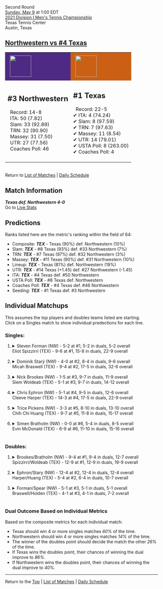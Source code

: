 Second Round[](#top)<a name="top"></a>  
[Sunday, May 9](../../schedule/05-09.md) at 1:00 EDT  
[2021 Division I Men's Tennis Championship](../index.md)  
Texas Tennis Center  
Austin, Texas  
## [Northwestern vs #4 Texas](https://www.ncaa.com/game/5833409)  

<table><tr style="background-color: #d9d9d9 !important"><td style="background-color: #4E2A84 !important"><img src="https://www.ncaa.com/sites/default/files/images/logos/schools/n/northwestern.70.png" width="70" height="70" style="padding: 8px;" /></td><td style="background-color: #CB6015 !important"><img src="https://www.ncaa.com/sites/default/files/images/logos/schools/t/texas.70.png" width="70" height="70" style="padding: 8px;" /></td></tr><tr>
<td>  

<h2>#3 Northwestern</h2>  
&nbsp; Record: 14-8<br>  
&nbsp; ITA: 50 (7.82)<br>  
&nbsp; Slam: 33 (92.89)<br>  
&nbsp; TRN: 32 (90.90)<br>  
&nbsp; Massey: 31 (7.50)<br>  
&nbsp; UTR: 27 (77.56)<br>  
&nbsp; Coaches Poll: 46<br>  
<br>  

</td>
<td>  

<h2>#1 Texas</h2>  
&nbsp; Record: 22-5<br>  
&#10004; ITA: 4 (74.24)<br>  
&#10004; Slam: 8 (97.59)<br>  
&#10004; TRN: 7 (97.63)<br>  
&#10004; Massey: 11 (8.54)<br>  
&#10004; UTR: 14 (79.01)<br>  
&#10004; USTA Poll: 8 (263.00)<br>  
&#10004; Coaches Poll: 4<br>  
<br>  

</td>
</tr></table>  


<br>Return to [List of Matches](../index.md) &#124; [Daily Schedule](../../schedule/05-09.md)

## Match Information  
***Texas def. Northwestern 4-0***  
Go to [Live Stats](http://sidearmstats.com/texas/mtennis/xlive.htm)  

## Predictions  

Ranks listed here are the metric's ranking within the field of 64:  
- Composite: ***TEX*** - Texas (90%) def. Northwestern (10%)  
- Slam: ***TEX*** - #8 Texas (93%) def. #33 Northwestern (7%)  
- TRN: ***TEX*** - #7 Texas (97%) def. #32 Northwestern (3%)  
- Massey: ***TEX*** - #11 Texas (90%) def. #31 Northwestern (10%)  
- Lineup: ***TEX*** - Texas (81%) def. Northwestern (19%)  
- UTR: ***TEX*** - #14 Texas (+1.45) def. #27 Northwestern (-1.45)  
- ITA: ***TEX*** - #4 Texas def. #50 Northwestern  
- USTA Poll: ***TEX*** - #8 Texas def. Northwestern  
- Coaches Poll: ***TEX*** - #4 Texas def. #46 Northwestern  
- Seeding: ***TEX*** - #1 Texas def. #3 Northwestern  

## Individual Matchups  
This assumes the top players and doubles teams listed are starting.  
Click on a Singles match to show individual predections for each line.  

### Singles:  

<ol>
<li><details>
<summary markdown="span">Steven Forman (NW) - 5-2 at #1, 5-2 in duals, 5-2 overall<br>Eliot Spizzirri (TEX) - 9-6 at #1, 15-8 in duals, 22-9 overall</summary>
<h4>Predictions</h4><ul>
<li>Composite: <b><i>TEX</i></b> - Spizzirri (54%) def. Forman (46%)</li>  
<li>Slam: <b><i>NW</i></b> - Forman (51%) def. Spizzirri (49%)</li>  
<li>TRN: <b><i>NW</i></b> - Forman (57%) def. Spizzirri (43%)</li>  
<li>Massey: <b><i>TEX</i></b> - Spizzirri (59%) def. Forman (41%)</li>  
<li>UTR: <b><i>TEX</i></b> - Spizzirri (67%) def. Forman (33%)</li>  
<li>ITA: <b><i>TEX</i></b> - Spizzirri (28.17) def. Forman (2.23)</li>  
</ul>
</details>&nbsp;</li>
<li><details>
<summary markdown="span">Dominik Starý (NW) - 4-0 at #2, 8-4 in duals, 9-6 overall<br>Micah Braswell (TEX) - 9-4 at #2, 17-5 in duals, 32-6 overall</summary>
<h4>Predictions</h4><ul>
<li>Composite: <b><i>TEX</i></b> - Braswell (72%) def. Starý (28%)</li>  
<li>Slam: <b><i>TEX</i></b> - Braswell (57%) def. Starý (43%)</li>  
<li>TRN: <b><i>TEX</i></b> - Braswell (78%) def. Starý (22%)</li>  
<li>Massey: <b><i>TEX</i></b> - Braswell (67%) def. Starý (33%)</li>  
<li>UTR: <b><i>TEX</i></b> - Braswell (87%) def. Starý (13%)</li>  
<li>ITA: <b><i>TEX</i></b> - Braswell (20.88) def. Starý (2.05)</li>  
</ul>
</details>&nbsp;</li>
<li><details>
<summary markdown="span">Nick Brookes (NW) - 1-5 at #3, 9-7 in duals, 11-9 overall<br>Siem Woldeab (TEX) - 5-1 at #3, 9-7 in duals, 14-12 overall</summary>
<h4>Predictions</h4><ul>
<li>Composite: <b><i>TEX</i></b> - Woldeab (75%) def. Brookes (25%)</li>  
<li>Slam: <b><i>TEX</i></b> - Woldeab (74%) def. Brookes (26%)</li>  
<li>TRN: <b><i>TEX</i></b> - Woldeab (81%) def. Brookes (19%)</li>  
<li>Massey: <b><i>TEX</i></b> - Woldeab (72%) def. Brookes (28%)</li>  
<li>UTR: <b><i>TEX</i></b> - Woldeab (74%) def. Brookes (26%)</li>  
<li>ITA: <b><i>TEX</i></b> - Woldeab (9.31) def. Brookes (1.58)</li>  
</ul>
</details>&nbsp;</li>
<li><details>
<summary markdown="span">Chris Ephron (NW) - 5-1 at #4, 9-5 in duals, 12-6 overall<br>Cleeve Harper (TEX) - 14-3 at #4, 17-5 in duals, 22-9 overall</summary>
<h4>Predictions</h4><ul>
<li>Composite: <b><i>TEX</i></b> - Harper (75%) def. Ephron (25%)</li>  
<li>Slam: <b><i>TEX</i></b> - Harper (62%) def. Ephron (38%)</li>  
<li>TRN: <b><i>TEX</i></b> - Harper (81%) def. Ephron (19%)</li>  
<li>Massey: <b><i>TEX</i></b> - Harper (76%) def. Ephron (24%)</li>  
<li>UTR: <b><i>TEX</i></b> - Harper (82%) def. Ephron (18%)</li>  
<li>ITA: <b><i>TEX</i></b> - Harper (5.83) def. Ephron (2.01)</li>  
</ul>
</details>&nbsp;</li>
<li><details>
<summary markdown="span">Trice Pickens (NW) - 3-3 at #5, 8-10 in duals, 13-10 overall<br>Chih Chi Huang (TEX) - 9-7 at #5, 11-8 in duals, 15-17 overall</summary>
<h4>Predictions</h4><ul>
<li>Composite: <b><i>TEX</i></b> - Huang (58%) def. Pickens (42%)</li>  
<li>Slam: <b><i>NW</i></b> - Pickens (60%) def. Huang (40%)</li>  
<li>TRN: <b><i>TEX</i></b> - Huang (50%) def. Pickens (50%)</li>  
<li>Massey: <b><i>TEX</i></b> - Huang (66%) def. Pickens (34%)</li>  
<li>UTR: <b><i>TEX</i></b> - Huang (77%) def. Pickens (23%)</li>  
<li>ITA: <b><i>TEX</i></b> - # Huang def. Pickens (1.58)</li>  
</ul>
</details>&nbsp;</li>
<li><details>
<summary markdown="span">Simen Bratholm (NW) - 0-0 at #6, 5-4 in duals, 8-5 overall<br>Evin McDonald (TEX) - 6-9 at #6, 11-10 in duals, 15-16 overall</summary>
<h4>Predictions</h4><ul>
<li>Composite: <b><i>NW</i></b> - Bratholm (61%) def. McDonald (39%)</li>  
<li>Slam: <b><i>NW</i></b> - Bratholm (67%) def. McDonald (33%)</li>  
<li>TRN: <b><i>NW</i></b> - Bratholm (67%) def. McDonald (33%)</li>  
<li>Massey: <b><i>NW</i></b> - Bratholm (64%) def. McDonald (36%)</li>  
<li>UTR: <b><i>TEX</i></b> - McDonald (55%) def. Bratholm (45%)</li>  
<li>ITA: <b><i>TEX</i></b> - # McDonald def. Bratholm (2.06)</li>  
</ul>
</details>&nbsp;</li>
</ol>

### Doubles:  

<ol>
<li><details>
<summary markdown="span">Brookes/Bratholm (NW) - 9-4 at #1, 9-4 in duals, 12-7 overall<br>Spizzirri/Woldeab (TEX) - 12-9 at #1, 12-9 in duals, 19-9 overall</summary>
<br>Sorry, we don't have any metrics for this match
</details>&nbsp;</li>
<li><details>
<summary markdown="span">Ephron/Stary (NW) - 12-4 at #2, 12-4 in duals, 12-4 overall<br>Harper/Huang (TEX) - 5-4 at #2, 6-4 in duals, 10-7 overall</summary>
<br>Sorry, we don't have any metrics for this match
</details>&nbsp;</li>
<li><details>
<summary markdown="span">Forman/Spear (NW) - 5-1 at #3, 5-1 in duals, 5-1 overall<br>Braswell/Holden (TEX) - 4-1 at #3, 4-1 in duals, 7-2 overall</summary>
<br>Sorry, we don't have any metrics for this match
</details>&nbsp;</li>
</ol>

### Dual Outcome Based on Individual Metrics  
  
Based on the composite metrics for each individual match:  
- Texas should win 4 or more singles matches *60%* of the time.  
- Northwestern should win 4 or more singles matches *14%* of the time.  
- The winner of the doubles point should decide the match the other *26%* of the time.  
- If Texas wins the doubles point, their chances of winning the dual improve to *86%*.  
- If Northwestern wins the doubles point, their chances of winning the dual improve to *40%*.  
  
------

Return to the [Top](#top) &#124; [List of Matches](../index.md) &#124; [Daily Schedule](../../schedule/05-09.md)  
